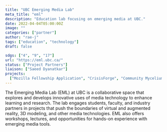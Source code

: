 ```yaml
---
title: "UBC Emerging Media Lab"
meta_title: "eml"
description: "Education lab focusing on emerging media at UBC."
date: 2022-04-04T05:00:00Z
image: ""
categories: ["partner"]
author: "rae-j"
tags: ["education", "technology"]
draft: false

sdgs: ["4", "9", "17"]
url: "https://eml.ubc.ca/"
status: ["Project Partners"]
liaison: ["Saeed Dyanatkar"]
projects:
  ["Mozilla Fellowship Application", "CrisisForge", "Community Mycelium"]
---
```


The Emerging Media Lab (EML) at UBC is a collaborative space that explores and develops innovative uses of media technology to enhance learning and research. The lab engages students, faculty, and industry partners in projects that push the boundaries of virtual and augmented reality, 3D modeling, and other media technologies. EML also offers workshops, lectures, and opportunities for hands-on experience with emerging media tools.
